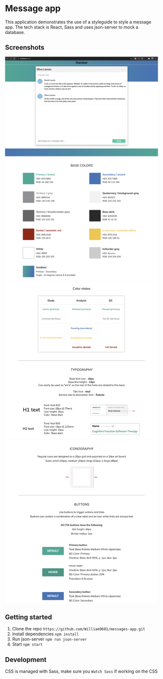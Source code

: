 # Message app

This application demonstrates the use of a styleguide to style a message app. The tech stack is React, Sass and uses json-server to mock a database.

## Screenshots

![App Images](/public/images/Message-App-img.png)
![App Images](/public/images/Styleguide1.png)
![App Images](/public/images/Styleguide2.png)
![App Images](/public/images/Styleguide3.png)

## Getting started

1. Clone the repo `https://github.com/William9601/messages-app.git`
2. Install dependencies `npm install`
3. Run json-server `npm run json-server`
4. Start `npm start`

## Development

CSS is managed with Sass, make sure you `Watch Sass` if working on the CSS
